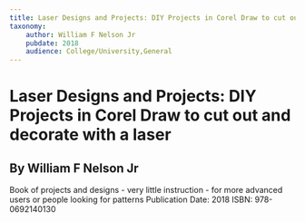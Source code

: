 ```yaml
---
title: Laser Designs and Projects: DIY Projects in Corel Draw to cut out and decorate with a laser
taxonomy:
	author: William F Nelson Jr
	pubdate: 2018
	audience: College/University,General
---
```

# Laser Designs and Projects: DIY Projects in Corel Draw to cut out and decorate with a laser
## By William F Nelson Jr

Book of projects and designs - very little instruction - for more advanced users or people looking for patterns
Publication Date: 2018
ISBN: 978-0692140130